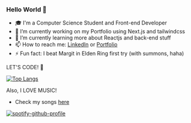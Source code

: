 ### Hello World 👋

- 🎓 I'm a Computer Science Student and Front-end Developer
- 🔭 I’m currently working on my Portfolio using Next.js and tailwindcss
- 🌱 I’m currently learning more about Reactjs and back-end stuff
- 📫 How to reach me: [LinkedIn](https://www.linkedin.com/in/linsmar-vital/) or [Portfolio](https://www.linsmarvital.com)
- ⚡ Fun fact: I beat Margit in Elden Ring first try (with summons, haha)

LET'S CODE! 🎇

[![Top Langs](https://github-readme-stats.vercel.app/api/top-langs/?username=Linsmar7&layout=compact)](https://github.com/anuraghazra/github-readme-stats)

Also, I LOVE MUSIC!
- Check my songs [here](https://soundcloud.com/linsmar/tracks)

[![spotify-github-profile](https://spotify-github-profile.vercel.app/api/view?uid=lolvegeta7&cover_image=true&theme=natemoo-re&bar_color=860fbd&bar_color_cover=false)](https://spotify-github-profile.vercel.app/api/view?uid=lolvegeta7&redirect=true)
